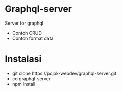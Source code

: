 # Graphql-server

Server for graphql

  - Contoh CRUD
  - Contoh format data

# Instalasi

  - git clone https://pojok-webdev/graphql-server.git
  - cd graphql-server
  - npm install
